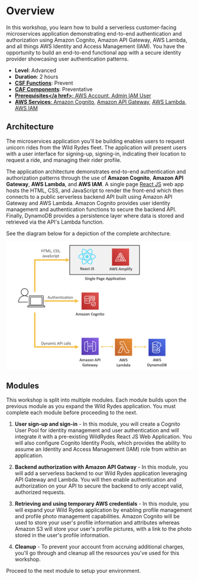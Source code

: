 # Overview

In this workshop, you learn how to build a serverless customer-facing microservices application demonstrating end-to-end authentication and authorization using Amazon Cognito, Amazon API Gateway, AWS Lambda, and all things AWS Identity and Access Management (IAM). You have the opportunity to build an end-to-end functional app with a secure identity provider showcasing user authentication patterns. 

* **Level**: Advanced
* **Duration**: 2 hours
* **<a href="https://www.nist.gov/cyberframework/online-learning/components-framework" target="_blank">CSF Functions</a>**: Prevent
* **<a href="https://d0.awsstatic.com/whitepapers/AWS_CAF_Security_Perspective.pdf" target="_blank">CAF Components</a>**: Preventative
* **<a href="https://awssecworkshops.com/getting-started/" target="_blank">Prerequisites</a href>**: AWS Account, Admin IAM User
* **AWS Services**: <a href="https://aws.amazon.com/cognito/" target="_blank">Amazon Cognito</a>, <a href="https://aws.amazon.com/api-gateway/" target="_blank">Amazon API Gateway</a>, <a href="https://aws.amazon.com/lambda/" target="_blank">AWS Lambda</a>, <a href="https://aws.amazon.com/iam/" target="_blank">AWS IAM</a>

## Architecture

The microservices application you'll be building enables users to request unicorn rides from the Wild Rydes fleet. The application will present users with a user interface for signing-up, signing-in, indicating their location to request a ride, and managing their rider profile.

The application architecture demonstrates end-to-end authentication and authorization patterns through the use of **Amazon Cognito**, **Amazon API Gateway**, **AWS Lambda**, and **AWS IAM**. A single page <a href="https://reactjs.org/" target="_blank">React JS</a> web app hosts the HTML, CSS, and JavaScript to render the front-end which then connects to a public serverless backend API built using Amazon API Gateway and AWS Lambda. Amazon Cognito provides user identity management and authentication functions to secure the backend API. Finally, DynamoDB provides a persistence layer where data is stored and retrieved via the API's Lambda function.

See the diagram below for a depiction of the complete architecture.

![Wild Rydes Web Application Architecture](./images/wildrydes-complete-architecture.png)

## Modules

This workshop is split into multiple modules. Each module builds upon the previous module as you expand the Wild Rydes application. You must complete each module before proceeding to the next.

1. **User sign-up and sign-in** - In this module, you will create a Cognito User Pool for identity management and user authentication and will integrate it with a pre-existing WildRydes React JS Web Application. You will also configure Cognito Identity Pools, which provides the ability to assume an Identity and Access Management (IAM) role from within an application.

2. **Backend authorization with Amazon API Gatway** - In this module, you will add a serverless backend to our Wild Rydes application leveraging API Gateway and Lambda. You will then enable authentication and authorization on your API to secure the backend to only accept valid, authorized requests.

3. **Retrieving and using temporary AWS credentials** - In this module, you will expand your Wild Rydes application by enabling profile management and profile photo management capabilities. Amazon Cognito will be used to store your user's profile information and attributes whereas Amazon S3 will store your user's profile pictures, with a link to the photo stored in the user's profile information.

4. **Cleanup** - To prevent your account from accruing additional charges, you'll go through and cleanup all the resources you've used for this workshop.

Proceed to the next module to setup your environment.

